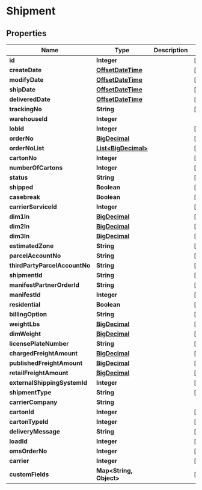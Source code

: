 
# Shipment

## Properties
Name | Type | Description | Notes
------------ | ------------- | ------------- | -------------
**id** | **Integer** |  |  [optional]
**createDate** | [**OffsetDateTime**](OffsetDateTime.md) |  |  [optional]
**modifyDate** | [**OffsetDateTime**](OffsetDateTime.md) |  |  [optional]
**shipDate** | [**OffsetDateTime**](OffsetDateTime.md) |  |  [optional]
**deliveredDate** | [**OffsetDateTime**](OffsetDateTime.md) |  |  [optional]
**trackingNo** | **String** |  |  [optional]
**warehouseId** | **Integer** |  | 
**lobId** | **Integer** |  |  [optional]
**orderNo** | [**BigDecimal**](BigDecimal.md) |  |  [optional]
**orderNoList** | [**List&lt;BigDecimal&gt;**](BigDecimal.md) |  |  [optional]
**cartonNo** | **Integer** |  |  [optional]
**numberOfCartons** | **Integer** |  |  [optional]
**status** | **String** |  |  [optional]
**shipped** | **Boolean** |  |  [optional]
**casebreak** | **Boolean** |  |  [optional]
**carrierServiceId** | **Integer** |  |  [optional]
**dim1In** | [**BigDecimal**](BigDecimal.md) |  |  [optional]
**dim2In** | [**BigDecimal**](BigDecimal.md) |  |  [optional]
**dim3In** | [**BigDecimal**](BigDecimal.md) |  |  [optional]
**estimatedZone** | **String** |  |  [optional]
**parcelAccountNo** | **String** |  |  [optional]
**thirdPartyParcelAccountNo** | **String** |  |  [optional]
**shipmentId** | **String** |  |  [optional]
**manifestPartnerOrderId** | **String** |  |  [optional]
**manifestId** | **Integer** |  |  [optional]
**residential** | **Boolean** |  |  [optional]
**billingOption** | **String** |  |  [optional]
**weightLbs** | [**BigDecimal**](BigDecimal.md) |  |  [optional]
**dimWeight** | [**BigDecimal**](BigDecimal.md) |  |  [optional]
**licensePlateNumber** | **String** |  |  [optional]
**chargedFreightAmount** | [**BigDecimal**](BigDecimal.md) |  |  [optional]
**publishedFreightAmount** | [**BigDecimal**](BigDecimal.md) |  |  [optional]
**retailFreightAmount** | [**BigDecimal**](BigDecimal.md) |  |  [optional]
**externalShippingSystemId** | **Integer** |  |  [optional]
**shipmentType** | **String** |  |  [optional]
**carrierCompany** | **String** |  | 
**cartonId** | **Integer** |  |  [optional]
**cartonTypeId** | **Integer** |  |  [optional]
**deliveryMessage** | **String** |  |  [optional]
**loadId** | **Integer** |  |  [optional]
**omsOrderNo** | **Integer** |  |  [optional]
**carrier** | **Integer** |  |  [optional]
**customFields** | **Map&lt;String, Object&gt;** |  |  [optional]



